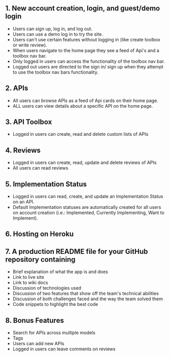 ## 1. New account creation, login, and guest/demo login
* Users can sign up, log in, and log out.
* Users can use a demo log in to try the site.
* Users can't use certain features without logging in (like create toolbox or write review).
* When users navigate to the home page they see a feed of Api's and a toolbox nav bar.
* Only logged in users can access the functionality of the toolbox nav bar.
* Logged out users are directed to the sign in/ sign up when they attempt to use the toolbox nav bars functionality.


## 2. APIs
* All users can browse APIs as a feed of Api cards on their home page.
* ALL users can view details about a specific API on the home page.

## 3. API Toolbox
* Logged in users can create, read and delete custom lists of APIs

## 4. Reviews
* Logged in users can create, read, update and delete reviews of APIs
* All users can read reviews

## 5. Implementation Status
* Logged in users can read, create, and update an Implementation Status on an API.
* Default Implementation statuses are automatically created for all users on account creation (i.e.: Implemented, Currently Implementing, Want to Implement).

## 6. Hosting on Heroku

## 7. A production README file for your GitHub repository containing
* Brief explanation of what the app is and does
* Link to live site
* Link to wiki docs
* Discussion of technologies used
* Discussion of two features that show off the team's technical abilities
* Discussion of both challenges faced and the way the team solved them
* Code snippets to highlight the best code

## 8. Bonus Features
* Search for APIs across multiple models
* Tags
* Users can add new APIs
* Logged in users can leave comments on reviews
